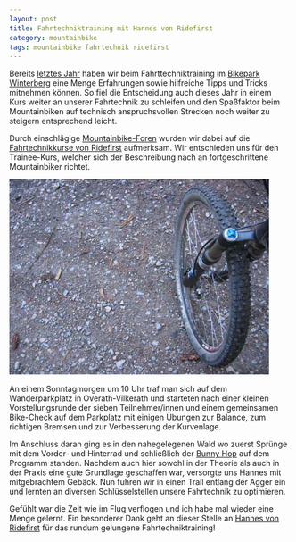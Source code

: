 ```yaml
---
layout: post
title: Fahrtechniktraining mit Hannes von Ridefirst
category: mountainbike
tags: mountainbike fahrtechnik ridefirst
---
```


Bereits [letztes Jahr](/2009/07/12/bikepark-winterberg) haben wir beim Fahrttechniktraining im [Bikepark Winterberg](http://www.bikepark-winterberg.de) eine Menge Erfahrungen sowie hilfreiche Tipps und Tricks mitnehmen können. So fiel die Entscheidung auch dieses Jahr in einem Kurs weiter an unserer Fahrtechnik zu schleifen und den Spaßfaktor beim Mountainbiken auf technisch anspruchsvollen Strecken noch weiter zu steigern entsprechend leicht.

Durch einschlägige [Mountainbike-Foren](http://www.mtb-news.de) wurden wir dabei auf die [Fahrtechnikkurse von Ridefirst](http://ridefirst.wordpress.com) aufmerksam. Wir entschieden uns für den Trainee-Kurs, welcher sich der Beschreibung nach an fortgeschrittene Mountainbiker richtet.

![Federgabel am Canyon Nerve XC](/images/2010-07-18/img_0709.jpg)

An einem Sonntagmorgen um 10 Uhr traf man sich auf dem Wanderparkplatz in Overath-Vilkerath und starteten nach einer kleinen Vorstellungsrunde der sieben Teilnehmer/innen und einem gemeinsamen Bike-Check auf dem Parkplatz mit einigen Übungen zur Balance, zum richtigen Bremsen und zur Verbesserung der Kurvenlage.

Im Anschluss daran ging es in den nahegelegenen Wald wo zuerst Sprünge mit dem Vorder- und Hinterrad und schließlich der [Bunny Hop](http://www.bike-show.de/fahrtechnik/bunny_hop.php) auf dem Programm standen. Nachdem auch hier sowohl in der Theorie als auch in der Praxis eine gute Grundlage geschaffen war, versorgte uns Hannes mit mitgebrachtem Gebäck. Nun fuhren wir in einen Trail entlang der Agger ein und lernten an diversen Schlüsselstellen unsere Fahrtechnik zu optimieren.

Gefühlt war die Zeit wie im Flug verflogen und ich habe mal wieder eine Menge gelernt. Ein besonderer Dank geht an dieser Stelle an [Hannes von Ridefirst](http://ridefirst.wordpress.com) für das rundum gelungene Fahrtechniktraining!
